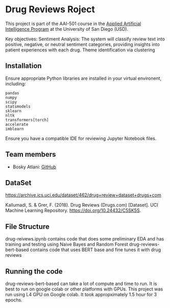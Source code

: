 # Drug Reviews Roject

This project is part of the AAI-501 course in the [Applied Artificial Intelligence Program](https://onlinedegrees.sandiego.edu/masters-applied-artificial-intelligence/) at the University of San Diego (USD).

Key objectives:
Sentiment Analysis: The system will classify review text into positive, negative, or neutral sentiment categories, providing insights into patient experiences with each drug.
Theme identification via clustering


## Installation

Ensure appropriate Python libraries are installed in your virtual environent, including:

    pandas
    numpy
    scipy
    statsmodels
    sklearn
    nltk
    transformers[torch]
    accelerate
    imblearn

Ensure you have a compatible IDE for reviewing Jupyter Notebook files.

## Team members
    
- Bosky Atlani: [GitHub](https://github.com/boskya)


## DataSet

https://archive.ics.uci.edu/dataset/462/drug+review+dataset+drugs+com

Kallumadi, S. & Grer, F. (2018). Drug Reviews (Drugs.com) [Dataset]. UCI Machine Learning Repository. https://doi.org/10.24432/C5SK5S.

## File Structure
drug-reivews.ipynb contains code that does some preliminary EDA and has training and testing using Naive Bayes and Random Forest
drug-reviews-bert-based contains code that uses BERT base and fine tunes it with drug reviews

## Running the code

drug-reviews-bert-based can take a lot of compute and time to run. It is best to run on google colab or other platforms with GPUs. This project was run using L4 GPU on Google colab. It took appropximately 1.5 hour for 3 epochs. 
